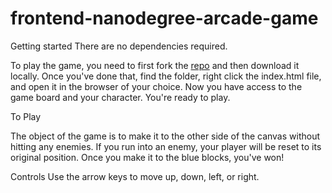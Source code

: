 frontend-nanodegree-arcade-game
===============================

Getting started
There are no dependencies required.

To play the game, you need to first fork the [repo](https://github.com/BekahHW/frontend-nanodegree-arcade-game) and then download it locally. Once you've done that, find the folder, right
click the index.html file, and open it in the browser of your choice.
Now you have access to the game board and your character. You're ready to play.

To Play

The object of the game is to make it to the other side of the canvas without hitting any enemies. If you run into an enemy, your player will be reset to its original position. Once you make it to the blue blocks, you've won!


Controls
Use the arrow keys to move up, down, left, or right.
